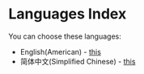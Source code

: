 # Languages Index
You can choose these languages: 
* English(American) - [this](../../README.md)
* 简体中文(Simplified Chinese) - [this](./zh.md)